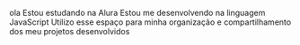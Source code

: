 ola 
Estou estudando na Alura
Estou me desenvolvendo na linguagem JavaScript
Utilizo esse espaço para minha organização e compartilhamento dos meu projetos desenvolvidos
